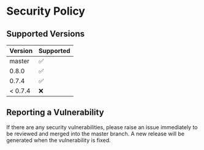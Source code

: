 # Security Policy

## Supported Versions

| Version | Supported          |
| ------- | ------------------ |
| master  | :white_check_mark: |
| 0.8.0   | :white_check_mark: |
| 0.7.4   | :white_check_mark: | 
| < 0.7.4   | :x:                |


## Reporting a Vulnerability

If there are any security vulnerabilities, please raise an issue immediately to be reviewed and merged into the master branch.
A new release will be generated when the vulnerability is fixed. 
